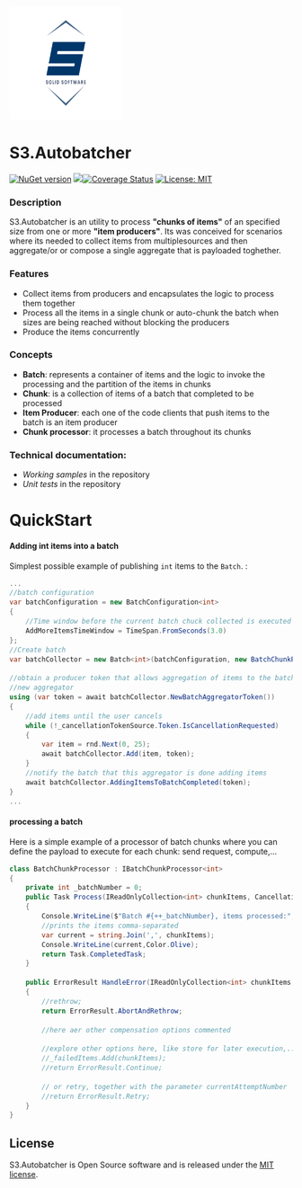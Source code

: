 <img src="https://github.com/SolidSoftwareServices/AutoBatcher/blob/master/docs/images/logo.png" width="200" height="200"/>

# S3.Autobatcher

[![NuGet version](https://buildstats.info/nuget/s3.autobatcher?includeprereleases=false)](http://www.nuget.org/packages/s3.autobatcher)
![](https://github.com/SolidSoftwareServices/AutoBatcher/workflows/main/badge.svg)[![Coverage Status](https://coveralls.io/repos/github/SolidSoftwareServices/AutoBatcher/badge.svg?branch=master)](https://coveralls.io/github/SolidSoftwareServices/AutoBatcher?branch=master) [![License: MIT](https://img.shields.io/badge/License-MIT-green.svg)](https://github.com/SolidSoftwareServices/AutoBatcher/blob/master/LICENSE)


### Description 
S3.Autobatcher is an utility to process **"chunks of items"** of an specified size from one or more **"item producers"**.
Its was conceived for scenarios where its needed to collect items from multiplesources and then aggregate/or or compose a single aggregate that is payloaded toghether.

 

### Features
* Collect items from producers and encapsulates the logic to process them together
* Process all the items in a single chunk or auto-chunk the batch when sizes are being reached without blocking the producers
* Produce the items concurrently 


### Concepts
* **Batch**: represents a container of items and the logic to invoke the processing and the partition of the items in chunks
* **Chunk**: is a collection of items of a batch that completed to be processed
* **Item Producer**: each one of the code clients that push items to the batch is an item producer
* **Chunk processor**: it processes a batch throughout its chunks

### Technical documentation:
* *Working samples* in the repository
* *Unit tests* in the repository

# QuickStart

#### Adding int items into a batch

Simplest possible example of publishing `int` items  to the `Batch`.  :

```csharp
...
//batch configuration
var batchConfiguration = new BatchConfiguration<int>
{
	//Time window before the current batch chuck collected is executed
	AddMoreItemsTimeWindow = TimeSpan.FromSeconds(3.0)
};
//Create batch
var batchCollector = new Batch<int>(batchConfiguration, new BatchChunkProcessor());

//obtain a producer token that allows aggregation of items to the batch, there can be more than one concurrent aggregators. Not represented in this example 
//new aggregator
using (var token = await batchCollector.NewBatchAggregatorToken())
{
	//add items until the user cancels
	while (!_cancellationTokenSource.Token.IsCancellationRequested)
	{
		var item = rnd.Next(0, 25);
		await batchCollector.Add(item, token);
	}
	//notify the batch that this aggregator is done adding items
	await batchCollector.AddingItemsToBatchCompleted(token);
}
...
```
#### processing a batch
Here is a simple example of a processor of batch chunks where you can define the payload to execute for each chunk: send request, compute,...

```csharp
class BatchChunkProcessor : IBatchChunkProcessor<int>
{
	private int _batchNumber = 0;
	public Task Process(IReadOnlyCollection<int> chunkItems, CancellationToken cancellationToken)
	{
		Console.WriteLine($"Batch #{++_batchNumber}, items processed:",Color.DarkGreen);
		//prints the items comma-separated
		var current = string.Join(',', chunkItems);
		Console.WriteLine(current,Color.Olive);
		return Task.CompletedTask;
	}

	public ErrorResult HandleError(IReadOnlyCollection<int> chunkItems, Exception exception, int currentAttemptNumber)
	{
		//rethrow;
		return ErrorResult.AbortAndRethrow;

		//here aer other compensation options commented 

		//explore other options here, like store for later execution,... 
		//_failedItems.Add(chunkItems);
		//return ErrorResult.Continue;

		// or retry, together with the parameter currentAttemptNumber
		//return ErrorResult.Retry;
	}
}
```



## License ##

S3.Autobatcher is Open Source software and is released under the [MIT license](https://github.com/SolidSoftwareServices/AutoBatcher/wiki/License).
